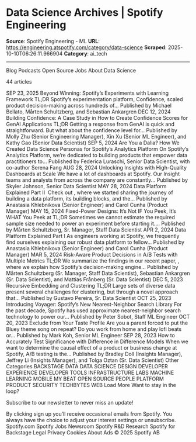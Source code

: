 # Data Science Archives | Spotify Engineering

**Source**: Spotify Engineering - ML
**URL**: https://engineering.atspotify.com/category/data-science
**Scraped**: 2025-10-10T06:26:11.966904
**Category**: ai_tech

---

Blog
Podcasts
Open Source
Jobs
About
Data Science

44 articles

SEP 23, 2025
Beyond Winning: Spotify’s Experiments with Learning Framework
TL;DR Spotify’s experimentation platform, Confidence, scaled product decision-making across hundreds of...
Published by Michael Bellato, Mårten Schultzberg, and Sebastian Ankargren
DEC 12, 2024
Building Confidence: A Case Study in How to Create Confidence Scores for GenAI Applications
TL;DR Getting a response from GenAI is quick and straightforward. But what about the confidence level for...
Published by Molly Zhu (Senior Engineering Manager), Xin Xu (Senior ML Engineer), and Kathy Gao (Senior Data Scientist)
SEP 5, 2024
Are You a Dalia? How We Created Data Science Personas for Spotify’s Analytics Platform
On Spotify’s Analytics Platform, we’re dedicated to building products that empower data practitioners to...
Published by Federica Luraschi, Senior Data Scientist, with co-author Serena Fang
AUG 28, 2024
Unlocking Insights with High-Quality Dashboards at Scale
We have a lot of dashboards at Spotify. Our Insight teams and analysts from across the company are constantly...
Published by Skyler Johnson, Senior Data Scientist
MAY 28, 2024
Data Platform Explained Part II 
Check out , where we started sharing the journey of building a data platform, its building blocks, and the...
Published by Anastasia Khlebnikova (Senior Engineer) and Carol Cunha (Product Manager)
MAY 15, 2024
Fixed-Power Designs: It’s Not IF You Peek, It’s WHAT You Peek at
TL;DR Sometimes we cannot estimate the required sample size needed to power an experiment before starting it....
Published by Mårten Schultzberg, Sr. Manager, Staff Data Scientist
APR 2, 2024
Data Platform Explained Part I
As engineers working at Spotify, we frequently find ourselves explaining our robust data platform to fellow...
Published by Anastasia Khlebnikova (Senior Engineer) and Carol Cunha (Product Manager)
MAR 5, 2024
Risk-Aware Product Decisions in A/B Tests with Multiple Metrics
TL;DR We summarize the findings in our recent paper, , where we explain how Spotify’s decision-making engine...
Published by Mårten Schultzberg (Sr. Manager, Staff Data Scientist), Sebastian Ankargren (Sr. Data Scientist), and Mattias Frånberg (Sr. Data Scientist)
DEC 5, 2023
Recursive Embedding and Clustering
TL;DR Large sets of diverse data present several challenges for clustering, but through a novel approach that...
Published by Gustavo Pereira, Sr. Data Scientist
OCT 25, 2023
Introducing Voyager: Spotify’s New Nearest-Neighbor Search Library
For the past decade, Spotify has used approximate nearest-neighbor search technology to power our...
Published by Peter Sobot, Staff ML Engineer
OCT 20, 2023
Exclude from Your Taste Profile
Are you a parent forced to put the Bluey theme song on repeat? Do you work from home and play lofi beats or...
Published by Mark Koh, Senior ML Engineer
SEP 28, 2023
How to Accurately Test Significance with Difference in Difference Models
When we want to determine the causal effect of a product or business change at Spotify, A/B testing is the...
Published by Bradley Doll (Insights Manager), Jeffrey Li (Insights Manager), and Tolga Oztan (Sr. Data Scientist)
Other Categories
BACKSTAGE
DATA
DATA SCIENCE
DESIGN
DEVELOPER EXPERIENCE
DEVELOPER TOOLS
INFRASTRUCTURE
LABS
MACHINE LEARNING
MOBILE
MY BEAT
OPEN SOURCE
PEOPLE
PLATFORM
PRODUCT
SECURITY
TECHBYTES
WEB
Load More
Want to stay in the loop?

Subscribe to our newsletter to never miss an update!

By clicking sign up you’ll receive occasional emails from Spotify. You always have the choice to adjust your interest settings or unsubscribe.
Spotify.com
Spotify Jobs
Newsroom
Spotify R&D Research
Spotify for Backstage
Legal
Privacy
Cookies
About Ads
© 2025 Spotify AB
